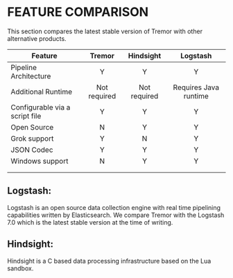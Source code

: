 # FEATURE COMPARISON

This section compares the latest stable version of Tremor with other alternative products. 



| Feature                        |    Tremor    |  Hindsight   |       Logstash        |
| ------------------------------ | :----------: | :----------: | :-------------------: |
| Pipeline Architecture          |      Y       |      Y       |           Y           |
| Additional Runtime             | Not required | Not required | Requires Java runtime |
| Configurable via a script file |      Y       |      Y       |           Y           |
| Open Source                    |      N       |      Y       |           Y           |
| Grok support                   |      Y       |      N       |           Y           |
| JSON Codec                     |      Y       |      Y       |           Y           |
| Windows support                |      N       |      Y       |           Y           |
|                                |              |              |                       |
|                                |              |              |                       |



## Logstash:

Logstash is an open source data collection engine with real time pipelining capabilities written by Elasticsearch.  We compare Tremor with the Logstash 7.0 which is the latest stable version at the time of writing.

## Hindsight:

Hindsight is a C based data processing infrastructure based on the Lua sandbox. 

​	
